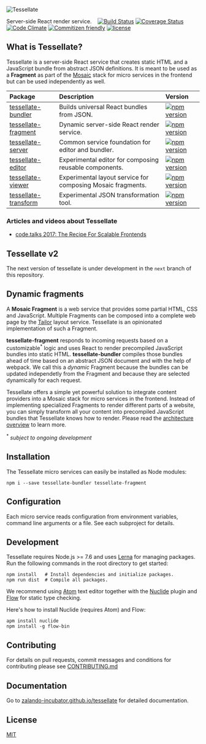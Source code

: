![Tessellate](https://media.github.bus.zalan.do/user/115/files/7af8ba6e-91f8-11e6-854d-0e3ce4d4a3e0)

Server-side React render service. &nbsp;&nbsp; [![Build Status](https://travis-ci.org/zalando-incubator/tessellate.svg?branch=master)](https://travis-ci.org/zalando-incubator/tessellate) [![Coverage Status](https://coveralls.io/repos/github/zalando-incubator/tessellate/badge.svg?branch=master)](https://coveralls.io/github/zalando-incubator/tessellate?branch=master) [![Code Climate](https://codeclimate.com/github/zalando-incubator/tessellate/badges/gpa.svg)](https://codeclimate.com/github/zalando-incubator/tessellate) [![Commitizen friendly](https://img.shields.io/badge/commitizen-friendly-brightgreen.svg)](http://commitizen.github.io/cz-cli/) [![license](https://img.shields.io/github/license/zalando-incubator/tessellate.svg)]()

## What is Tessellate?

Tessellate is a server-side React service that creates static HTML and a JavaScript bundle from abstract JSON definitions. It is meant to be used as a **Fragment** as part of the [Mosaic](https://www.mosaic9.org) stack for micro services in the frontend but can be used independently as well.

|Package                                              |Description                                                        |Version|
|:----------------------------------------------------|:------------------------------------------------------------------|:-----------------------------------------------------------------------------------------------------------------|
|[tessellate-bundler](packages/tessellate-bundler)    |Builds universal React bundles from JSON.                          |[![npm version](https://badge.fury.io/js/tessellate-bundler.svg)](https://badge.fury.io/js/tessellate-bundler)    |
|[tessellate-fragment](packages/tessellate-fragment)  |Dynamic server-side React render service.                          |[![npm version](https://badge.fury.io/js/tessellate-fragment.svg)](https://badge.fury.io/js/tessellate-fragment)  |
|[tessellate-server](packages/tessellate-server)     |Common service foundation for editor and bundler.                  |[![npm version](https://badge.fury.io/js/tessellate-server.svg)](https://badge.fury.io/js/tessellate-server)      |
|[tessellate-editor](packages/tessellate-editor)      |Experimental editor for composing reusable components.             |[![npm version](https://badge.fury.io/js/tessellate-editor.svg)](https://badge.fury.io/js/tessellate-editor)      |
|[tessellate-viewer](packages/tessellate-viewer)      |Experimental layout service for composing Mosaic fragments.        |[![npm version](https://badge.fury.io/js/tessellate-viewer.svg)](https://badge.fury.io/js/tessellate-viewer)      |
|[tessellate-transform](packages/tessellate-transform)|Experimental JSON transformation tool.                             |[![npm version](https://badge.fury.io/js/tessellate-transform.svg)](https://badge.fury.io/js/tessellate-transform)|

### Articles and videos about Tessellate

* [code.talks 2017: The Recipe For Scalable Frontends](https://www.youtube.com/watch?v=m32EdvitXy4)

## Tessellate v2

The next version of tessellate is under development in the `next` branch of this repository.

## Dynamic fragments

A **Mosaic Fragment** is a web service that provides some partial HTML, CSS and JavaScript. Multiple Fragments can be composed into a complete web page by the [Tailor](https://github.com/zalando/tailor) layout service. Tessellate is an opinionated implementation of such a Fragment.

**tessellate-fragment** responds to incoming requests based on a customizable<sup>*</sup> logic and uses React to render precompiled JavaScript bundles into static HTML. **tessellate-bundler** compiles those bundles ahead of time based on an abstract JSON document and with the help of webpack. We call this a *dynamic* Fragment because the bundles can be updated independetly from the Fragment and because they are selected dynamically for each request.

Tessellate offers a simple yet powerful solution to integrate content providers into a Mosaic stack for micro services in the frontend. Instead of implementing specialized Fragments to render different parts of a website, you can simply transform all your content into precompiled JavaScript bundles that Tessellate knows how to render. Please read the [architecture overview](https://zalando-incubator.github.io/tessellate/Architecture.html) to learn more.

<sup>*</sup> *subject to ongoing development*

## Installation

The Tessellate micro services can easily be installed as Node modules:

```
npm i --save tessellate-bundler tessellate-fragment
```

## Configuration

Each micro service reads configuration from environment variables, command line arguments or a file. See each subproject for details.

## Development

Tessellate requires Node.js >= 7.6 and uses [Lerna](https://github.com/lerna/lerna) for managing packages. Run the following commands in the root directory to get started:

```
npm install   # Install dependencies and initialize packages.
npm run dist  # Compile all packages.
```

We recommend using [Atom](https://atom.io) text editor together with the [Nuclide](https://nuclide.io) plugin and [Flow](https://flowtype.org) for static type checking.

Here's how to install Nuclide (requires Atom) and Flow:

```
apm install nuclide
npm install -g flow-bin
```

## Contributing

For details on pull requests, commit messages and conditions for contributing please see [CONTRIBUTING.md](CONTRIBUTING.md)

## Documentation

Go to [zalando-incubator.github.io/tessellate](https://zalando-incubator.github.io/tessellate) for detailed documentation.

## License

[MIT](LICENSE)
